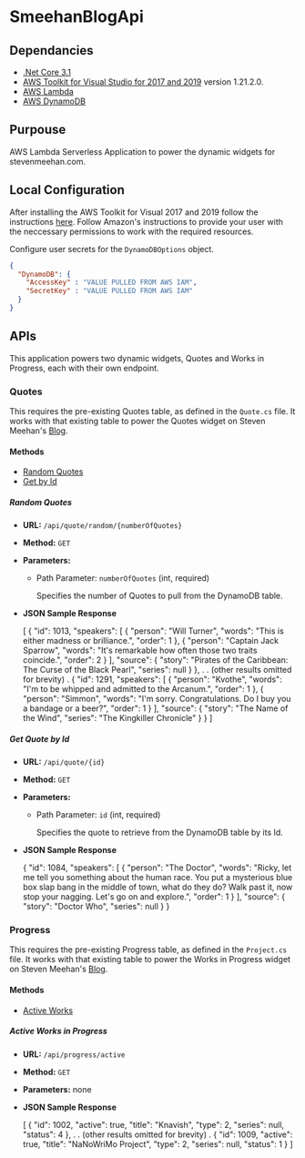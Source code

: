 # SmeehanBlogApi

## Dependancies
- [.Net Core 3.1](https://docs.microsoft.com/en-us/dotnet/core/whats-new/dotnet-core-3-1)
- [AWS Toolkit for Visual Studio for 2017 and 2019](https://docs.aws.amazon.com/toolkit-for-visual-studio/latest/user-guide/welcome.html) version 1.21.2.0.
- [AWS Lambda](https://docs.aws.amazon.com/lambda/index.html)
- [AWS DynamoDB](https://docs.aws.amazon.com/dynamodb/)

## Purpouse
AWS Lambda Serverless Application to power the dynamic widgets for stevenmeehan.com.

## Local Configuration

After installing the AWS Toolkit for Visual 2017 and 2019 follow the instructions 
[here](https://docs.aws.amazon.com/toolkit-for-visual-studio/latest/user-guide/keys-profiles-credentials.html). 
Follow Amazon's instructions to provide your user with the neccessary permissions to work with the required 
resources.

Configure user secrets for the `DynamoDBOptions` object.

```JSON
{
  "DynamoDB": {
    "AccessKey" : "VALUE PULLED FROM AWS IAM",
    "SecretKey" : "VALUE PULLED FROM AWS IAM"
  }
}
```

## APIs

This application powers two dynamic widgets, Quotes and Works in Progress, each with their own endpoint.

### Quotes

This requires the pre-existing Quotes table, as defined in the `Quote.cs` file. It works with that existing 
table to power the Quotes widget on Steven Meehan's [Blog](https://stevenmeehan.com).

#### Methods

- [Random Quotes](#random-quotes)
- [Get by Id](#get-quote-by-id)

##### Random Quotes

- **URL:** `/api/quote/random/{numberOfQuotes}`

- **Method:** `GET`

- **Parameters:**

	- Path Parameter: `numberOfQuotes` (int, required)
		
		Specifies the number of Quotes to pull from the DynamoDB table.

- **JSON Sample Response**

    [
        {
            "id": 1013,
            "speakers": [
                {
                    "person": "Will Turner",
                    "words": "This is either madness or brilliance.",
                    "order": 1
                },
                {
                    "person": "Captain Jack Sparrow",
                    "words": "It's remarkable how often those two traits coincide.",
                    "order": 2
                }
            ],
            "source": {
                "story": "Pirates of the Caribbean: The Curse of the Black Pearl",
                "series": null
            }
        },
        .
        . (other results omitted for brevity)
        .
        {
            "id": 1291,
            "speakers": [
                {
                    "person": "Kvothe",
                    "words": "I'm to be whipped and admitted to the Arcanum.",
                    "order": 1
                },
                {
                    "person": "Simmon",
                    "words": "I'm sorry. Congratulations. Do I buy you a bandage or a beer?",
                    "order": 1
                }
            ],
            "source": {
                "story": "The Name of the Wind",
                "series": "The Kingkiller Chronicle"
            }
        }
    ]

##### Get Quote by Id

- **URL:** `/api/quote/{id}`

- **Method:** `GET`

- **Parameters:**

	- Path Parameter: `id` (int, required)
		
		Specifies the quote to retrieve from the DynamoDB table by its Id.
		
- **JSON Sample Response**
    
    {
        "id": 1084,
        "speakers": [
            {
                "person": "The Doctor",
                "words": "Ricky, let me tell you something about the human race. You put a mysterious blue box slap bang in the middle of town, what do they do? Walk past it, now stop your nagging. Let's go on and explore.",
                "order": 1
            }
        ],
        "source": {
            "story": "Doctor Who",
            "series": null
        }
    }

### Progress

This requires the pre-existing Progress table, as defined in the `Project.cs` file. It works with that 
existing table to power the Works in Progress widget on Steven Meehan's [Blog](https://stevenmeehan.com).

#### Methods

- [Active Works](#active-works-in-progress)

##### Active Works in Progress

- **URL:** `/api/progress/active`

- **Method:** `GET`

- **Parameters:** none

- **JSON Sample Response**

    [
        {
            "id": 1002,
            "active": true,
            "title": "Knavish",
            "type": 2,
            "series": null,
            "status": 4
        },
        .
        . (other results omitted for brevity)
        .
        {
            "id": 1009,
            "active": true,
            "title": "NaNoWriMo Project",
            "type": 2,
            "series": null,
            "status": 1
        }
    ]
